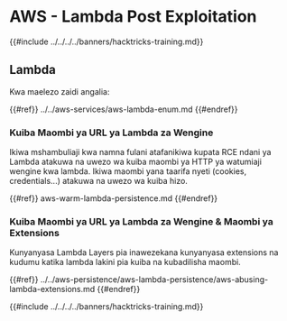 # AWS - Lambda Post Exploitation

{{#include ../../../../banners/hacktricks-training.md}}

## Lambda

Kwa maelezo zaidi angalia:

{{#ref}}
../../aws-services/aws-lambda-enum.md
{{#endref}}

### Kuiba Maombi ya URL ya Lambda za Wengine

Ikiwa mshambuliaji kwa namna fulani atafanikiwa kupata RCE ndani ya Lambda atakuwa na uwezo wa kuiba maombi ya HTTP ya watumiaji wengine kwa lambda. Ikiwa maombi yana taarifa nyeti (cookies, credentials...) atakuwa na uwezo wa kuiba hizo.

{{#ref}}
aws-warm-lambda-persistence.md
{{#endref}}

### Kuiba Maombi ya URL ya Lambda za Wengine & Maombi ya Extensions

Kunyanyasa Lambda Layers pia inawezekana kunyanyasa extensions na kudumu katika lambda lakini pia kuiba na kubadilisha maombi.

{{#ref}}
../../aws-persistence/aws-lambda-persistence/aws-abusing-lambda-extensions.md
{{#endref}}

{{#include ../../../../banners/hacktricks-training.md}}
